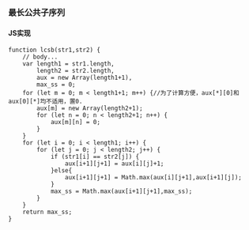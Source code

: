 ### **最长公共子序列**
#### **JS实现**
	function lcsb(str1,str2) {
		// body...
		var length1 = str1.length,
			length2 = str2.length,
			aux = new Array(length1+1),
			max_ss = 0;
		for (let m = 0; m < length1+1; m++) {//为了计算方便，aux[*][0]和aux[0][*]均不适用，置0.
			aux[m] = new Array(length2+1);
			for (let n = 0; n < length2+1; n++) {
				aux[m][n] = 0;
			}
		}
		for (let i = 0; i < length1; i++) {
			for (let j = 0; j < length2; j++) {
				if (str1[i] == str2[j]) {
					aux[i+1][j+1] = aux[i][j]+1;
				}else{
					aux[i+1][j+1] = Math.max(aux[i][j+1],aux[i+1][j]);
				}
				max_ss = Math.max(aux[i+1][j+1],max_ss);
			}
		}
		return max_ss;
	}
	
